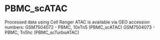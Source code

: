 # PBMC_scATAC

Processed data using Cell Ranger ATAC is available via GEO accession numbers:
GSM7504072 - PBMC, 10xTn5 (PBMC_scATAC)
GSM7504073 - PBMC, Tn5hc (PBMC_scTurboATAC)
